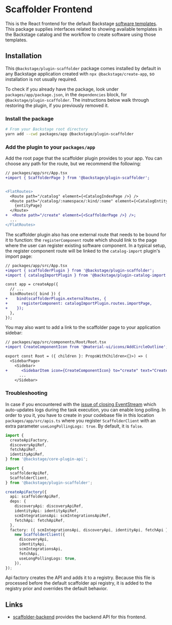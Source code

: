 # Scaffolder Frontend

This is the React frontend for the default Backstage [software
templates](https://backstage.io/docs/features/software-templates/software-templates-index).
This package supplies interfaces related to showing available templates in the
Backstage catalog and the workflow to create software using those templates.

## Installation

This `@backstage/plugin-scaffolder` package comes installed by default in any
Backstage application created with `npx @backstage/create-app`, so installation
is not usually required.

To check if you already have the package, look under
`packages/app/package.json`, in the `dependencies` block, for
`@backstage/plugin-scaffolder`. The instructions below walk through restoring
the plugin, if you previously removed it.

### Install the package

```bash
# From your Backstage root directory
yarn add --cwd packages/app @backstage/plugin-scaffolder
```

### Add the plugin to your `packages/app`

Add the root page that the scaffolder plugin provides to your app. You can
choose any path for the route, but we recommend the following:

```diff
// packages/app/src/App.tsx
+import { ScaffolderPage } from '@backstage/plugin-scaffolder';


<FlatRoutes>
  <Route path="/catalog" element={<CatalogIndexPage />} />
  <Route path="/catalog/:namespace/:kind/:name" element={<CatalogEntityPage />}>
    {entityPage}
  </Route>
+  <Route path="/create" element={<ScaffolderPage />} />;
  ...
</FlatRoutes>
```

The scaffolder plugin also has one external route that needs to be bound for it
to function: the `registerComponent` route which should link to the page where
the user can register existing software component. In a typical setup, the
register component route will be linked to the `catalog-import` plugin's import
page:

```diff
// packages/app/src/App.tsx
+import { scaffolderPlugin } from '@backstage/plugin-scaffolder';
+import { catalogImportPlugin } from '@backstage/plugin-catalog-import';

const app = createApp({
  // ...
  bindRoutes({ bind }) {
+    bind(scaffolderPlugin.externalRoutes, {
+      registerComponent: catalogImportPlugin.routes.importPage,
+    });
  },
});
```

You may also want to add a link to the scaffolder page to your application
sidebar:

```diff
// packages/app/src/components/Root/Root.tsx
+import CreateComponentIcon from '@material-ui/icons/AddCircleOutline';

export const Root = ({ children }: PropsWithChildren<{}>) => (
  <SidebarPage>
    <Sidebar>
+      <SidebarItem icon={CreateComponentIcon} to="create" text="Create..." />;
      ...
    </Sidebar>
```

### Troubleshooting

In case if you encountered with the [issue of closing EventStream](https://github.com/backstage/backstage/issues/5535)
which auto-updates logs during the task execution, you can enable long polling. In order to you it, you have to create
in your codebase file in this location `packages/app/src/apis.ts` where you register `ScaffolderClient` with an extra
parameter `useLongPollingLogs: true`. By default, it is `false`.

```typescript
import {
  createApiFactory,
  discoveryApiRef,
  fetchApiRef,
  identityApiRef,
} from '@backstage/core-plugin-api';

import {
  scaffolderApiRef,
  ScaffolderClient,
} from '@backstage/plugin-scaffolder';

createApiFactory({
  api: scaffolderApiRef,
  deps: {
    discoveryApi: discoveryApiRef,
    identityApi: identityApiRef,
    scmIntegrationsApi: scmIntegrationsApiRef,
    fetchApi: fetchApiRef,
  },
  factory: ({ scmIntegrationsApi, discoveryApi, identityApi, fetchApi }) =>
    new ScaffolderClient({
      discoveryApi,
      identityApi,
      scmIntegrationsApi,
      fetchApi,
      useLongPollingLogs: true,
    }),
});
```

Api factory creates the API and adds it to a registry. Because this file is processed before the default scaffolder
api registry, it is added to the registry prior and overrides the default behavior.

## Links

- [scaffolder-backend](https://github.com/backstage/backstage/tree/master/plugins/scaffolder-backend)
  provides the backend API for this frontend.

